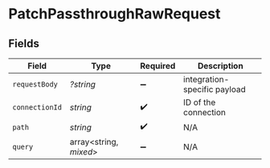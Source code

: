 # PatchPassthroughRawRequest


## Fields

| Field                        | Type                         | Required                     | Description                  |
| ---------------------------- | ---------------------------- | ---------------------------- | ---------------------------- |
| `requestBody`                | *?string*                    | :heavy_minus_sign:           | integration-specific payload |
| `connectionId`               | *string*                     | :heavy_check_mark:           | ID of the connection         |
| `path`                       | *string*                     | :heavy_check_mark:           | N/A                          |
| `query`                      | array<string, *mixed*>       | :heavy_minus_sign:           | N/A                          |